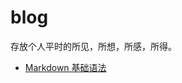 # blog
存放个人平时的所见，所想，所感，所得。

- [Markdown 基础语法](https://github.com/Chinaxiang/blog/blob/master/useMarkdown.md "useMarkdown")
